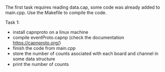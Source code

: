 
The first task requires reading data.cap, some code was already added to main.cpp. Use the Makefile to compile the code. 

Task 1:
- install capnproto on a linux machine
- compile eventProto.capnp (check the documentation https://capnproto.org/)
- finish the code from main.cpp
- store the number of counts asociated with each board and channel in some data structure
- print the number of counts


